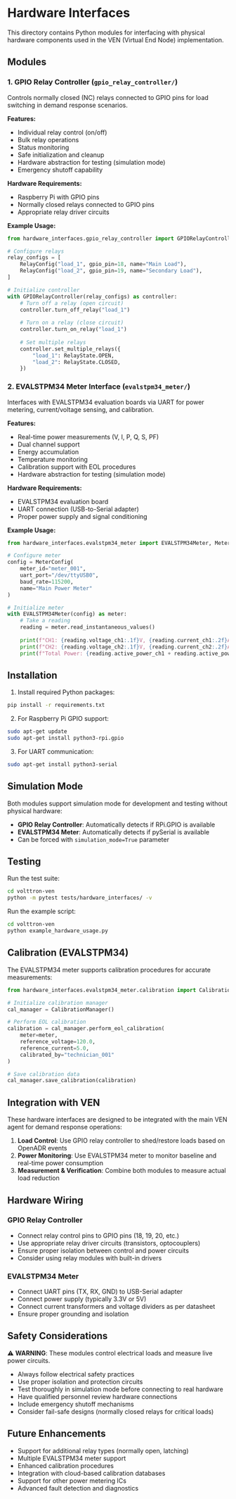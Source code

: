 # Hardware Interfaces

This directory contains Python modules for interfacing with physical hardware components used in the VEN (Virtual End Node) implementation.

## Modules

### 1. GPIO Relay Controller (`gpio_relay_controller/`)

Controls normally closed (NC) relays connected to GPIO pins for load switching in demand response scenarios.

**Features:**
- Individual relay control (on/off)
- Bulk relay operations
- Status monitoring
- Safe initialization and cleanup
- Hardware abstraction for testing (simulation mode)
- Emergency shutoff capability

**Hardware Requirements:**
- Raspberry Pi with GPIO pins
- Normally closed relays connected to GPIO pins
- Appropriate relay driver circuits

**Example Usage:**
```python
from hardware_interfaces.gpio_relay_controller import GPIORelayController, RelayConfig, RelayState

# Configure relays
relay_configs = [
    RelayConfig("load_1", gpio_pin=18, name="Main Load"),
    RelayConfig("load_2", gpio_pin=19, name="Secondary Load"),
]

# Initialize controller
with GPIORelayController(relay_configs) as controller:
    # Turn off a relay (open circuit)
    controller.turn_off_relay("load_1")
    
    # Turn on a relay (close circuit)
    controller.turn_on_relay("load_1")
    
    # Set multiple relays
    controller.set_multiple_relays({
        "load_1": RelayState.OPEN,
        "load_2": RelayState.CLOSED,
    })
```

### 2. EVALSTPM34 Meter Interface (`evalstpm34_meter/`)

Interfaces with EVALSTPM34 evaluation boards via UART for power metering, current/voltage sensing, and calibration.

**Features:**
- Real-time power measurements (V, I, P, Q, S, PF)
- Dual channel support
- Energy accumulation
- Temperature monitoring
- Calibration support with EOL procedures
- Hardware abstraction for testing (simulation mode)

**Hardware Requirements:**
- EVALSTPM34 evaluation board
- UART connection (USB-to-Serial adapter)
- Proper power supply and signal conditioning

**Example Usage:**
```python
from hardware_interfaces.evalstpm34_meter import EVALSTPM34Meter, MeterConfig

# Configure meter
config = MeterConfig(
    meter_id="meter_001",
    uart_port="/dev/ttyUSB0",
    baud_rate=115200,
    name="Main Power Meter"
)

# Initialize meter
with EVALSTPM34Meter(config) as meter:
    # Take a reading
    reading = meter.read_instantaneous_values()
    
    print(f"CH1: {reading.voltage_ch1:.1f}V, {reading.current_ch1:.2f}A")
    print(f"CH2: {reading.voltage_ch2:.1f}V, {reading.current_ch2:.2f}A")
    print(f"Total Power: {reading.active_power_ch1 + reading.active_power_ch2:.1f}W")
```

## Installation

1. Install required Python packages:
```bash
pip install -r requirements.txt
```

2. For Raspberry Pi GPIO support:
```bash
sudo apt-get update
sudo apt-get install python3-rpi.gpio
```

3. For UART communication:
```bash
sudo apt-get install python3-serial
```

## Simulation Mode

Both modules support simulation mode for development and testing without physical hardware:

- **GPIO Relay Controller**: Automatically detects if RPi.GPIO is available
- **EVALSTPM34 Meter**: Automatically detects if pySerial is available
- Can be forced with `simulation_mode=True` parameter

## Testing

Run the test suite:
```bash
cd volttron-ven
python -m pytest tests/hardware_interfaces/ -v
```

Run the example script:
```bash
cd volttron-ven
python example_hardware_usage.py
```

## Calibration (EVALSTPM34)

The EVALSTPM34 meter supports calibration procedures for accurate measurements:

```python
from hardware_interfaces.evalstpm34_meter.calibration import CalibrationManager

# Initialize calibration manager
cal_manager = CalibrationManager()

# Perform EOL calibration
calibration = cal_manager.perform_eol_calibration(
    meter=meter,
    reference_voltage=120.0,
    reference_current=5.0,
    calibrated_by="technician_001"
)

# Save calibration data
cal_manager.save_calibration(calibration)
```

## Integration with VEN

These hardware interfaces are designed to be integrated with the main VEN agent for demand response operations:

1. **Load Control**: Use GPIO relay controller to shed/restore loads based on OpenADR events
2. **Power Monitoring**: Use EVALSTPM34 meter to monitor baseline and real-time power consumption
3. **Measurement & Verification**: Combine both modules to measure actual load reduction

## Hardware Wiring

### GPIO Relay Controller
- Connect relay control pins to GPIO pins (18, 19, 20, etc.)
- Use appropriate relay driver circuits (transistors, optocouplers)
- Ensure proper isolation between control and power circuits
- Consider using relay modules with built-in drivers

### EVALSTPM34 Meter
- Connect UART pins (TX, RX, GND) to USB-Serial adapter
- Connect power supply (typically 3.3V or 5V)
- Connect current transformers and voltage dividers as per datasheet
- Ensure proper grounding and isolation

## Safety Considerations

⚠️ **WARNING**: These modules control electrical loads and measure live power circuits.

- Always follow electrical safety practices
- Use proper isolation and protection circuits
- Test thoroughly in simulation mode before connecting to real hardware
- Have qualified personnel review hardware connections
- Include emergency shutoff mechanisms
- Consider fail-safe designs (normally closed relays for critical loads)

## Future Enhancements

- Support for additional relay types (normally open, latching)
- Multiple EVALSTPM34 meter support
- Enhanced calibration procedures
- Integration with cloud-based calibration databases
- Support for other power metering ICs
- Advanced fault detection and diagnostics